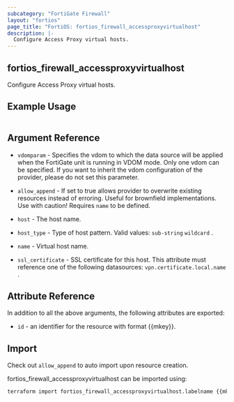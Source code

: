 ```yaml
---
subcategory: "FortiGate Firewall"
layout: "fortios"
page_title: "FortiOS: fortios_firewall_accessproxyvirtualhost"
description: |-
  Configure Access Proxy virtual hosts.
---
```


## fortios_firewall_accessproxyvirtualhost
Configure Access Proxy virtual hosts.

## Example Usage

```hcl

```

## Argument Reference
* `vdomparam` - Specifies the vdom to which the data source will be applied when the FortiGate unit is running in VDOM mode. Only one vdom can be specified. If you want to inherit the vdom configuration of the provider, please do not set this parameter.
* `allow_append` - If set to true allows provider to overwrite existing resources instead of erroring. Useful for brownfield implementations. Use with caution! Requires `name` to be defined.

* `host` - The host name.
* `host_type` - Type of host pattern. Valid values: `sub-string` `wildcard` .
* `name` - Virtual host name.
* `ssl_certificate` - SSL certificate for this host. This attribute must reference one of the following datasources: `vpn.certificate.local.name` .

## Attribute Reference

In addition to all the above arguments, the following attributes are exported:
* `id` - an identifier for the resource with format {{mkey}}.

## Import

Check out `allow_append` to auto import upon resource creation.

fortios_firewall_accessproxyvirtualhost can be imported using:
```sh
terraform import fortios_firewall_accessproxyvirtualhost.labelname {{mkey}}
```
